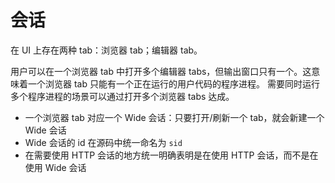 # 会话

在 UI 上存在两种 tab：浏览器 tab；编辑器 tab。

用户可以在一个浏览器 tab 中打开多个编辑器 tabs，但输出窗口只有一个。这意味着一个浏览器 tab 只能有一个正在运行的用户代码的程序进程。
需要同时运行多个程序进程的场景可以通过打开多个浏览器 tabs 达成。

* 一个浏览器 tab 对应一个 Wide 会话：只要打开/刷新一个 tab，就会新建一个 Wide 会话
* Wide 会话的 id 在源码中统一命名为 ````sid````
* 在需要使用 HTTP 会话的地方统一明确表明是在使用 HTTP 会话，而不是在使用 Wide 会话




